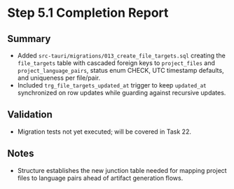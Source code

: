 # Step 5.1 Completion Report

## Summary
- Added `src-tauri/migrations/013_create_file_targets.sql` creating the `file_targets` table with cascaded foreign keys to `project_files` and `project_language_pairs`, status enum CHECK, UTC timestamp defaults, and uniqueness per file/pair.
- Included `trg_file_targets_updated_at` trigger to keep `updated_at` synchronized on row updates while guarding against recursive updates.

## Validation
- Migration tests not yet executed; will be covered in Task 22.

## Notes
- Structure establishes the new junction table needed for mapping project files to language pairs ahead of artifact generation flows.
